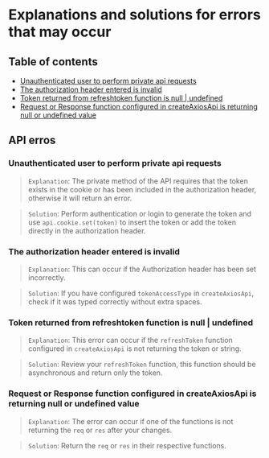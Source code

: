 # Explanations and solutions for errors that may occur
## Table of contents
- [Unauthenticated user to perform private api requests](#unauthenticated-user-to-perform-private-api-requests)
- [The authorization header entered is invalid](#the-authorization-header-entered-is-invalid)
- [Token returned from refreshtoken function is null | undefined](#token-returned-from-refreshtoken-function-is-null--undefined)
- [Request or Response function configured in createAxiosApi is returning null or undefined value](#request-or-response-function-configured-in-createaxiosapi-is-returning-null-or-undefined-value)

## API erros
### Unauthenticated user to perform private api requests

> `Explanation`: The private method of the API requires that the token exists in the cookie or has been included in the authorization header, otherwise it will return an error.

>`Solution`: Perform authentication or login to generate the token and use `api.cookie.set(token)` to insert the token or add the token directly in the authorization header.


### The authorization header entered is invalid

> `Explanation`: This can occur if the Authorization header has been set incorrectly.

> `Solution`: If you have configured `tokenAccessType` in `createAxiosApi`, check if it was typed correctly without extra spaces.


### Token returned from refreshtoken function is null | undefined

> `Explanation`: This error can occur if the `refreshToken` function configured in `createAxiosApi` is not returning the token or string.

> `Solution`: Review your `refreshToken` function, this function should be asynchronous and return only the token.


### Request or Response function configured in createAxiosApi is returning null or undefined value

> `Explanation`: The error can occur if one of the functions is not returning the `req` or `res` after your changes.

> `Solution`: Return the `req` or `res` in their respective functions.

